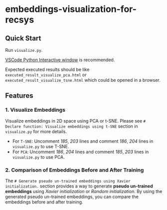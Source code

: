 # embeddings-visualization-for-recsys

## Quick Start
Run `visualize.py`. 

[VSCode Python Interactive window](https://code.visualstudio.com/docs/python/jupyter-support-py) is recommended.

Expected executed results should be like `executed_result_visualize_pca.html` or `executed_result_visualize_tsne.html` which could be opened in a browser.

## Features

### 1. Visualize Embeddings
Visualize embeddings in 2D space using PCA or t-SNE. Please see `# Declare function: Visualize embeddings using t-SNE` section in `visualize.py` for more details.
* For `T-SNE`: Uncomment *185*, *203* lines and comment *186*, *204* lines in `visualize.py` to use T-SNE.
* For `PCA`: Uncomment *186*, *204* lines and comment *185*, *203* lines in `visualize.py` to use PCA.

### 2. Comparison of Embeddings Before and After Training
The `# Generate pseudo un-trained embeddings using Xavier initialization.` section provides a way to generate **pseudo un-trained embeddings** using *Xavier initialization* or *Random initialization*. By using the generated pseudo un-trained embeddings, you can compare the embeddings before and after training.